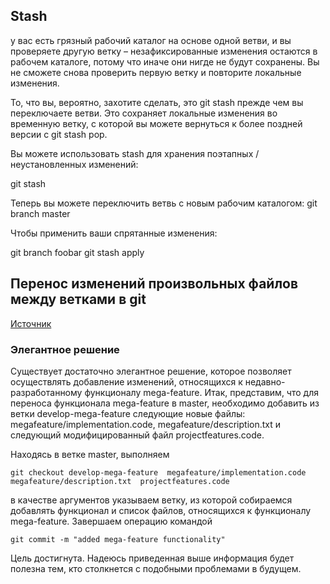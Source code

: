 ## Stash

у вас есть грязный рабочий каталог на основе одной ветви, и вы проверяете другую ветку – незафиксированные изменения остаются в рабочем каталоге, потому что иначе они нигде не будут сохранены. Вы не сможете снова проверить первую ветку и повторите локальные изменения.

То, что вы, вероятно, захотите сделать, это git stash прежде чем вы переключаете ветви. Это сохраняет локальные изменения во временную ветку, с которой вы можете вернуться к более поздней версии с git stash pop.


 Вы можете использовать stash для хранения поэтапных / неустановленных изменений:

 git stash 

Теперь вы можете переключить ветвь с новым рабочим каталогом: git branch master

Чтобы применить ваши спрятанные изменения:

git branch foobar git stash apply



## Перенос изменений произвольных файлов между ветками в git
[Источник](https://habr.com/ru/sandbox/42371/ "Перенос изменений произвольных файлов между ветками в git")

### Элегантное решение

Существует достаточно элегантное решение, которое позволяет осуществлять добавление изменений, относящихся к недавно-разработанному функционалу mega-feature.
Итак, представим, что для переноса функционала mega-feature в master, необходимо добавить из ветки develop-mega-feature следующие новые файлы: megafeature/implementation.code, megafeature/description.txt и следующий модифицированный файл projectfeatures.code.

Находясь в ветке master, выполняем
```shell
git checkout develop-mega-feature  megafeature/implementation.code  megafeature/description.txt  projectfeatures.code
```
в качестве аргументов указываем ветку, из которой собираемся добавлять функционал и список файлов, относящихся к функционалу mega-feature. Завершаем операцию командой
```shell
git commit -m "added mega-feature functionality"
```

Цель достигнута. Надеюсь приведенная выше информация будет полезна тем, кто столкнется с подобными проблемами в будущем.

